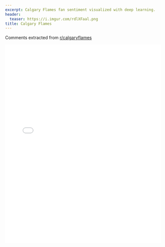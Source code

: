 ```yaml
---
excerpt: Calgary Flames fan sentiment visualized with deep learning.
header:
  teaser: https://i.imgur.com/rdlXFaal.png
title: Calgary Flames
---
```


Comments extracted from [r/calgaryflames](https://reddit.com/r/calgaryflames)
<iframe id="igraph" scrolling="no" style="border:none;" seamless="seamless" src="/plots/NHL/CGY.html" height="640" width="100%"></iframe>